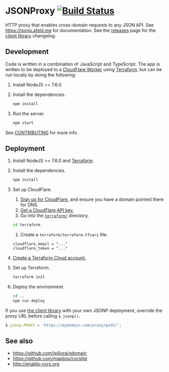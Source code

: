 # JSONProxy [![Build Status](https://travis-ci.org/afeld/jsonp.png?branch=master)](https://travis-ci.org/afeld/jsonp)

HTTP proxy that enables cross-domain requests to any JSON API. See https://jsonp.afeld.me for documentation. See the [releases](https://github.com/afeld/jsonp/releases) page for the [client library](client/jsonp.js) changelog.

## Development

Code is written in a combination of JavaScript and TypeScript. The app is written to be deployed to a [CloudFlare Worker](https://developers.cloudflare.com/workers/) using [Terraform](https://www.terraform.io/), but can be run locally by doing the following:

1. Install NodeJS >= 7.6.0.
1. Install the dependencies.

   ```sh
   npm install
   ```

1. Run the server.

   ```sh
   npm start
   ```

See [CONTRIBUTING](CONTRIBUTING.md) for more info.

## Deployment

1. Install NodeJS >= 7.6.0 and [Terraform](https://learn.hashicorp.com/terraform/getting-started/install.html).
1. Install the dependencies.

   ```sh
   npm install
   ```

1. Set up CloudFlare.

   1. [Sign up for CloudFlare](https://www.cloudflare.com/), and ensure you have a domain pointed there for DNS.
   1. [Get a CloudFlare API key.](https://api.cloudflare.com/)
   1. Go into the [`terraform/`](terraform) directory.

   ```sh
   cd terraform
   ```

   1. Create a `terraform/terraform.tfvars` file.

   ```hcl
   cloudflare_email = "..."
   cloudflare_token = "..."
   ```

1. [Create a Terraform Cloud account.](https://app.terraform.io/signup)
1. Set up Terraform.

   ```sh
   terraform init
   ```

1. Deploy the environment.

   ```sh
   cd ..
   npm run deploy
   ```

If you use [the client library](client/jsonp.js) with your own JSONP deployment, override the proxy URL before calling `$.jsonp()`.

```javascript
$.jsonp.PROXY = 'https://mydomain.com/proxy/path/';
```

## See also

- https://github.com/jpillora/xdomain
- https://github.com/mapbox/corslite
- http://enable-cors.org
